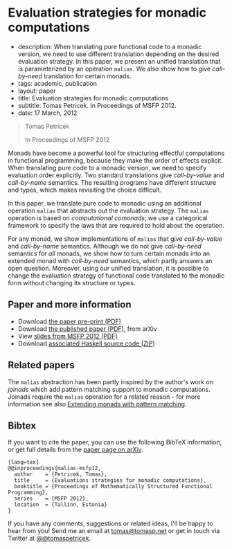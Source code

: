 # Evaluation strategies for monadic computations</h1>

 - description:  When translating pure functional code to a monadic version, we need to use different translation depending
    on the desired evaluation strategy. In this paper, we present an unified translation that is parameterized by
    an operation <code>malias</code>. We also show how to give <em>call-by-need</em> translation for certain
    monads.
 - tags: academic, publication
 - layout: paper
 - title: Evaluation strategies for monadic computations
 - subtitle: Tomas Petricek. In Proceedings of MSFP 2012.
 - date: 17 March, 2012

> Tomas Petricek
>
> In Proceedings of MSFP 2012

Monads have become a powerful tool for structuring effectful computations in functional
programming, because they make the order of effects explicit. When translating pure code
to a monadic version, we need to specify evaluation order explicitly. Two standard
translations give _call-by-value_ and _call-by-name_ semantics.
The resulting programs have different structure and types, which makes revisiting 
the choice difficult.

In this paper, we translate pure code to monadic using an additional operation 
`malias` that abstracts out the evaluation strategy.  The `malias` operation is 
based on _computational comonads_; we use a categorical
framework to specify the laws that are required to hold about the operation.

For any monad, we show implementations of `malias` that give _call-by-value_ 
and _call-by-name_ semantics. Although we do not give _call-by-need_ semantics 
for _all_ monads, we show how to turn certain monads into an extended monad with
_call-by-need_ semantics, which partly answers an open question.
Moreover, using our unified translation, it is possible to change the evaluation strategy 
of functional code translated to the monadic form without changing its structure or types.

## Paper and more information

 - Download [the paper pre-print (PDF)](malias.pdf)
 - Download [the published paper (PDF)](http://arxiv.org/pdf/1202.2921.pdf), from arXiv
 - View [slides from MSFP 2012 (PDF)](talk-msfp.pdf)
 - Download [associated Haskell source code (ZIP)](malias-src.zip)

## Related papers

The `malias` abstraction has been partly inspired by the author's work on 
_joinads_ which add pattern matching support to monadic computations. Joinads
require the `malias` operation for a related reason - for more information see
also [Extending monads with pattern matching](../docase/).

## <a id="cite">Bibtex</a>
If you want to cite the paper, you can use the following BibTeX information, or
get full details from the [paper page on arXiv](http://arxiv.org/abs/1202.2921).

    [lang=tex]
    @@inproceedings{malias-msfp12,
      author    = {Petricek, Tomas},
      title     = {Evaluations strategies for monadic computations},
      booktitle = {Proceedings of Mathematically Structured Functional Programming},
      series    = {MSFP 2012},
      location  = {Tallinn, Estonia}
    } 

If you have any comments, suggestions or related ideas, I'll be happy to 
hear from you! Send me an email at [tomas@tomasp.net](mailto:tomas@tomasp.net)
or get in touch via Twitter at [@@tomaspetricek](http://twitter.com/tomaspetricek).
